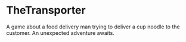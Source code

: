 # TheTransporter
A game about a food delivery man trying to deliver a cup noodle to the customer. An unexpected adventure awaits.
